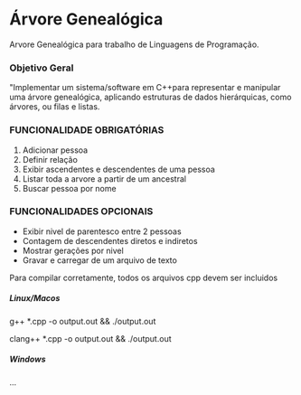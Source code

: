 # Árvore Genealógica
Arvore Genealógica para trabalho de Linguagens de Programação.


### Objetivo Geral
"Implementar um sistema/software em C++para representar e manipular uma árvore genealógica, aplicando estruturas de dados hierárquicas, como árvores, ou filas e listas. 

### FUNCIONALIDADE OBRIGATÓRIAS 
1. Adicionar pessoa 
2. Definir relação 
3. Exibir ascendentes e descendentes de uma pessoa 
4. Listar toda a arvore a partir de um ancestral 
5. Buscar pessoa por nome 

### FUNCIONALIDADES OPCIONAIS 
* Exibir nivel de parentesco entre 2 pessoas
* Contagem de descendentes diretos e indiretos 
* Mostrar gerações por nivel 
* Gravar e carregar de um arquivo de texto

Para compilar corretamente, todos os arquivos cpp devem ser incluidos

##### Linux/Macos
g++ *.cpp -o output.out && ./output.out

clang++ *.cpp -o output.out && ./output.out

##### Windows
...

